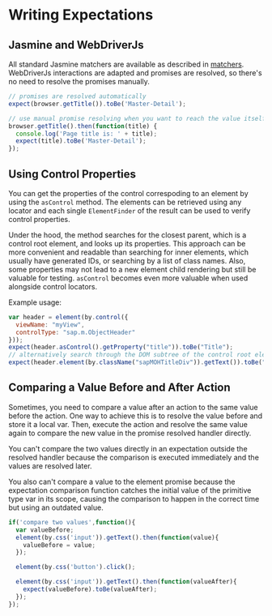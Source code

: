 # Writing Expectations

## Jasmine and WebDriverJs
All standard Jasmine matchers are available as described in [matchers](https://jasmine.github.io/2.8/introduction). WebDriverJs interactions are adapted and promises are resolved, so there's no need to resolve the promises manually.
```javascript
// promises are resolved automatically
expect(browser.getTitle()).toBe('Master-Detail');

// use manual promise resolving when you want to reach the value itself
browser.getTitle().then(function(title) {
  console.log('Page title is: ' + title);
  expect(title).toBe('Master-Detail');
});
```

## Using Control Properties
You can get the properties of the control correspoding to an element by using the `asControl` method. The elements can be retrieved using any locator and each single `ElementFinder` of the result can be used to verify control properties.

Under the hood, the method searches for the closest parent, which is a control root element, and looks up its properties. This approach can be more convenient and readable than searching for inner elements, which usually have generated IDs, or searching by a list of class names. Also, some properties may not lead to a new element child rendering but still be valuable for testing. `asControl` becomes even more valuable when used alongside control locators.

Example usage:
```javascript
var header = element(by.control({
  viewName: "myView",
  controlType: "sap.m.ObjectHeader"
}));
expect(header.asControl().getProperty("title")).toBe("Title");
// alternatively search through the DOM subtree of the control root element, if the property is visually represented via some child element
expect(header.element(by.className("sapMOHTitleDiv")).getText()).toBe("Title");
```

## Comparing a Value Before and After Action
Sometimes, you need to compare a value after an action to the same value before the action.
One way to achieve this is to resolve the value before and store it a local var.
Then, execute the action and resolve the same value again to compare the new value in the promise resolved
handler directly.

You can't compare the two values directly in an expectation outside the resolved handler because the
comparison is executed immediately and the values are resolved later.

You also can't compare a value to the element promise because the expectation comparison function 
catches the initial value of the primitive type var in its scope, causing the comparison to happen in the correct time but
using an outdated value.

```javascript
if('compare two values',function(){
  var valueBefore;
  element(by.css('input')).getText().then(function(value){
    valueBefore = value;
  });

  element(by.css('button').click();

  element(by.css('input')).getText().then(function(valueAfter){
    expect(valueBefore).toBe(valueAfter);
  });
});
```

